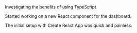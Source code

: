 Investigating the benefits of using TypeScript

Started working on a new React component for the dashboard.

The initial setup with Create React App was quick and painless.